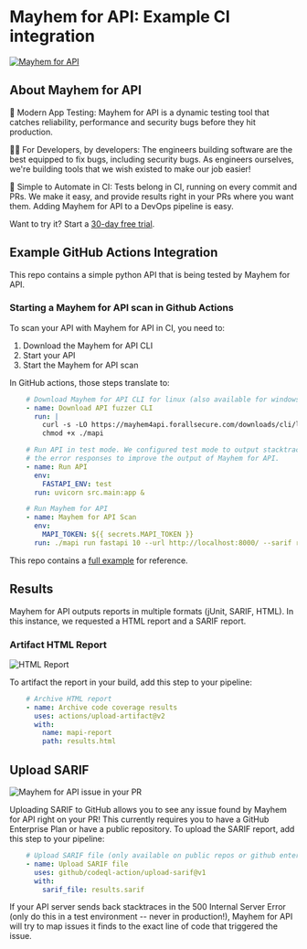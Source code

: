 # Mayhem for API: Example CI integration

[![Mayhem for API](https://mayhem4api.forallsecure.com/downloads/img/mapi-logo-full-color.svg)](http://mayhem4api.forallsecure.com/signup)

## About Mayhem for API

🧪 Modern App Testing: Mayhem for API is a dynamic testing tool that
catches reliability, performance and security bugs before they hit
production.

🧑‍💻 For Developers, by developers: The engineers building
software are the best equipped to fix bugs, including security bugs. As
engineers ourselves, we're building tools that we wish existed to make
our job easier! 

🤖 Simple to Automate in CI: Tests belong in CI, running on every commit
and PRs. We make it easy, and provide results right in your PRs where
you want them. Adding Mayhem for API to a DevOps pipeline is easy.

Want to try it? Start a [30-day free
trial](http://mayhem4api.forallsecure.com/signup).

## Example GitHub Actions Integration

This repo contains a simple python API that is being tested by Mayhem
for API.

### Starting a Mayhem for API scan in Github Actions

To scan your API with Mayhem for API in CI, you need to:
1) Download the Mayhem for API CLI
2) Start your API
3) Start the Mayhem for API scan

In GitHub actions, those steps translate to:

```yaml
    # Download Mayhem for API CLI for linux (also available for windows and Mac
    - name: Download API fuzzer CLI
      run: |
        curl -s -LO https://mayhem4api.forallsecure.com/downloads/cli/latest/linux-musl/mapi
        chmod +x ./mapi

    # Run API in test mode. We configured test mode to output stacktraces in
    # the error responses to improve the output of Mayhem for API.
    - name: Run API
      env:
        FASTAPI_ENV: test
      run: uvicorn src.main:app &

    # Run Mayhem for API
    - name: Mayhem for API Scan
      env:
        MAPI_TOKEN: ${{ secrets.MAPI_TOKEN }}
      run: ./mapi run fastapi 10 --url http://localhost:8000/ --sarif results.sarif --html results.html http://localhost:8000/openapi.json || true
```

This repo contains a [full example](.github/workflows/mapi.yml) for
reference.

## Results

Mayhem for API outputs reports in multiple formats (jUnit, SARIF, HTML).
In this instance, we requested a HTML report and a SARIF report.

### Artifact HTML Report

![HTML Report](https://mayhem4api.forallsecure.com/downloads/img/sample-report.png)

To artifact the report in your build, add this step to your pipeline:

```yaml
    # Archive HTML report
    - name: Archive code coverage results
      uses: actions/upload-artifact@v2
      with:
        name: mapi-report
        path: results.html
```

## Upload SARIF

![Mayhem for API issue in your
PR](http://mayhem4api.forallsecure.com/downloads/img/sarif-github.png)

Uploading SARIF to GitHub allows you to see any issue found by Mayhem
for API right on your PR! This currently requires you to have a GitHub
Enterprise Plan or have a public repository. To upload the SARIF report,
add this step to your pipeline:

```yaml
    # Upload SARIF file (only available on public repos or github enterprise)
    - name: Upload SARIF file
      uses: github/codeql-action/upload-sarif@v1
      with:
        sarif_file: results.sarif
```

If your API server sends back stacktraces in the 500 Internal Server
Error (only do this in a test environment -- never in production!),
Mayhem for API will try to map issues it finds to the exact line of code
that triggered the issue.
